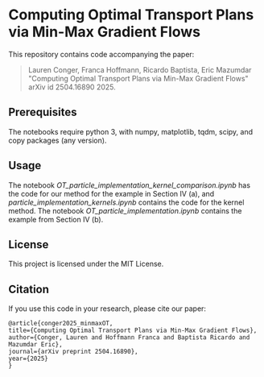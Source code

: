 # Computing Optimal Transport Plans via Min-Max Gradient Flows

This repository contains code accompanying the paper:
> Lauren Conger, Franca Hoffmann, Ricardo Baptista, Eric Mazumdar "Computing Optimal Transport Plans via Min-Max Gradient Flows"
> arXiv id 2504.16890 2025.

## Prerequisites

The notebooks require python 3, with numpy, matplotlib, tqdm, scipy, and copy packages (any version).

## Usage

The notebook _OT_particle_implementation_kernel_comparison.ipynb_ has the code for our method for the example in Section IV (a), and _particle_implementation_kernels.ipynb_ contains the code for the kernel method.
The notebook _OT_particle_implementation.ipynb_ contains the example from Section IV (b).


## License

This project is licensed under the MIT License.

## Citation

If you use this code in your research, please cite our paper:
  ```
@article{conger2025_minmaxOT,
  title={Computing Optimal Transport Plans via Min-Max Gradient Flows},
  author={Conger, Lauren and Hoffmann Franca and Baptista Ricardo and Mazumdar Eric},
  journal={arXiv preprint 2504.16890},
  year={2025}
}
```
